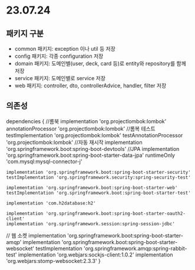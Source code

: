 # 23.07.24

## 패키지 구분
- common 패키지: exception 이나 util 등 저장
- config 패키지: 각종 configuration 저장
- domain 패키지: 도메인별(user, deck, card 등)로 entity와 repository를 함께 저장
- service 패키지: 도메인별로 service 저장
- web 패키지: controller, dto, controllerAdvice, handler, filter 저장

## 의존성
dependencies {
//롬북
	implementation 'org.projectlombok:lombok'
	annotationProcessor 'org.projectlombok:lombok'
//롬복 테스트
	testImplementation 'org.projectlombok:lombok'
    testAnnotationProcessor 'org.projectlombok:lombok'
//자동 재시작
	implementation 'org.springframework.boot:spring-boot-devtools' 
//JPA
    implementation 'org.springframework.boot:spring-boot-starter-data-jpa'
	runtimeOnly 'com.mysql:mysql-connector-j'

    implementation 'org.springframework.boot:spring-boot-starter-security'
    testImplementation 'org.springframework.security:spring-security-test'

	implementation 'org.springframework.boot:spring-boot-starter-web'
	testImplementation 'org.springframework.boot:spring-boot-starter-test'

	implementation 'com.h2database:h2'

    implementation 'org.springframework.boot:spring-boot-starter-oauth2-client'
    implementation 'org.springframework.session:spring-session-jdbc'

// 웹 소켓
	implementation 'org.springframework.boot:spring-boot-starter-amqp'
	implementation 'org.springframework.boot:spring-boot-starter-websocket'
	testImplementation 'org.springframework.amqp:spring-rabbit-test'
	implementation 'org.webjars:sockjs-client:1.0.2'
	implementation 'org.webjars:stomp-websocket:2.3.3'
}
